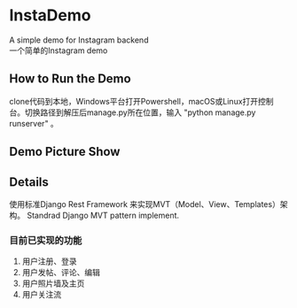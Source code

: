 # InstaDemo
A simple demo for Instagram backend  
一个简单的Instagram demo

## How to Run the Demo
clone代码到本地，Windows平台打开Powershell，macOS或Linux打开控制台。切换路径到解压后manage.py所在位置，输入 "python manage.py runserver" 。

## Demo Picture Show

## Details
使用标准Django Rest Framework 来实现MVT（Model、View、Templates）架构。
Standrad Django MVT pattern implement. 

### 目前已实现的功能
1. 用户注册、登录
2. 用户发帖、评论、编辑
3. 用户照片墙及主页
4. 用户关注流
